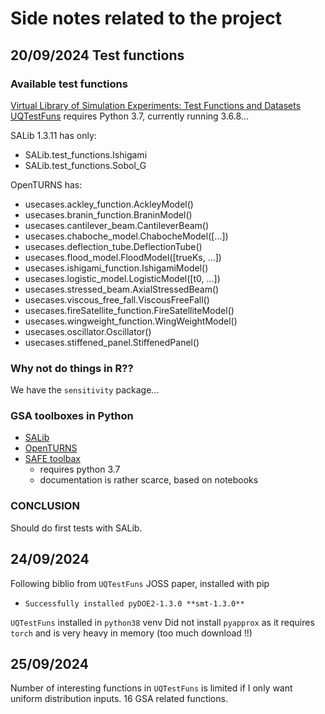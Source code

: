 # Side notes related to the project

## 20/09/2024 Test functions
### Available test functions
[Virtual Library of Simulation Experiments: Test Functions and Datasets](https://www.sfu.ca/~ssurjano/index.html)
[UQTestFuns](https://github.com/damar-wicaksono/uqtestfuns) requires Python 3.7, currently running 3.6.8...

SALib 1.3.11 has only: 

* SALib.test_functions.Ishigami
* SALib.test_functions.Sobol_G

OpenTURNS has:

* usecases.ackley_function.AckleyModel()
* usecases.branin_function.BraninModel()
* usecases.cantilever_beam.CantileverBeam()
* usecases.chaboche_model.ChabocheModel([...])
* usecases.deflection_tube.DeflectionTube()
* usecases.flood_model.FloodModel([trueKs, ...])
* usecases.ishigami_function.IshigamiModel()
* usecases.logistic_model.LogisticModel([t0, ...])
* usecases.stressed_beam.AxialStressedBeam()
* usecases.viscous_free_fall.ViscousFreeFall()
* usecases.fireSatellite_function.FireSatelliteModel()
* usecases.wingweight_function.WingWeightModel()
* usecases.oscillator.Oscillator()
* usecases.stiffened_panel.StiffenedPanel()


### Why not do things in R??
We have the `sensitivity` package...


### GSA toolboxes in Python

* [SALib](https://salib.readthedocs.io/en/latest/)
* [OpenTURNS](https://openturns.github.io/openturns/latest/theory/reliability_sensitivity/reliability_sensitivity.html#sensitivity-analysis)
* [SAFE toolbax](https://safetoolbox.github.io/) 
  + requires python 3.7
  + documentation is rather scarce, based on notebooks

### CONCLUSION
Should do first tests with SALib.

## 24/09/2024
Following biblio from `UQTestFuns` JOSS paper, installed with pip
- `Successfully installed pyDOE2-1.3.0 **smt-1.3.0**`

`UQTestFuns` installed in `python38` venv
Did not install `pyapprox` as it requires `torch` and is very heavy in memory (too much download !!)

## 25/09/2024
Number of interesting functions in `UQTestFuns` is limited if I only want uniform distribution inputs.
16 GSA related functions. 
